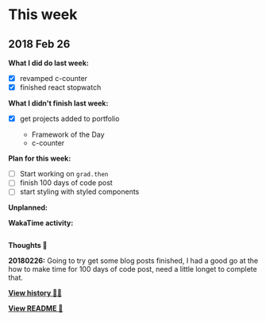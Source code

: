 # This week

## 2018 Feb 26

**What I did do last week:**

* [x] revamped c-counter
* [x] finished react stopwatch

**What I didn't finish last week:**

* [x] get projects added to portfolio

  * Framework of the Day
  * c-counter

**Plan for this week:**

* [ ] Start working on `grad.then`
* [ ] finish 100 days of code post
* [ ] start styling with styled components

**Unplanned:**

**WakaTime activity:**

```

```

**Thoughts 💭**

**20180226:** Going to try get some blog posts finished, I had a good
go at the how to make time for 100 days of code post, need a little
longet to complete that.

**[View history 👵👴](history.md#history)**

**[View README 👀](README.md#personal-goals)**

<!-- links -->
